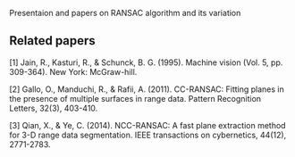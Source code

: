 Presentaion and papers on RANSAC algorithm and its variation

## Related papers
<a id="1">[1]</a> 
Jain, R., Kasturi, R., & Schunck, B. G. (1995). Machine vision (Vol. 5, pp. 309-364). New York: McGraw-hill.

<a id="2">[2]</a> 
Gallo, O., Manduchi, R., & Rafii, A. (2011). CC-RANSAC: Fitting planes in the presence of multiple surfaces in range data. Pattern Recognition Letters, 32(3), 403-410.

<a id="3">[3]</a> 
Qian, X., & Ye, C. (2014). NCC-RANSAC: A fast plane extraction method for 3-D range data segmentation. IEEE transactions on cybernetics, 44(12), 2771-2783.


